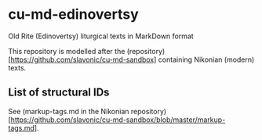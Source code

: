# cu-md-edinovertsy
Old Rite (Edinovertsy) liturgical texts in MarkDown format

This repository is modelled after the 
(repository)[https://github.com/slavonic/cu-md-sandbox] containing
Nikonian (modern) texts.

## List of structural IDs

See (markup-tags.md in the Nikonian repository)[https://github.com/slavonic/cu-md-sandbox/blob/master/markup-tags.md].
